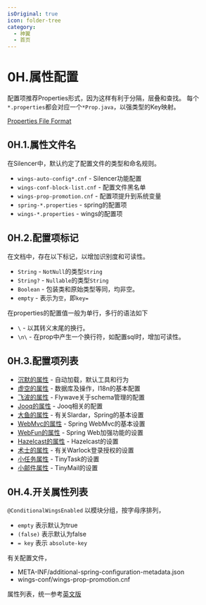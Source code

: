 ```yaml
---
isOriginal: true
icon: folder-tree
category:
  - 神翼
  - 首页
---
```


# 0H.属性配置

配置项推荐Properties形式，因为这样有利于分隔，层叠和查找。
每个`*.properties`都会对应一个`*Prop.java`，以强类型的Key映射。

[Properties File Format](https://docs.oracle.com/cd/E23095_01/Platform.93/ATGProgGuide/html/s0204propertiesfileformat01.html)

## 0H.1.属性文件名

在Silencer中，默认约定了配置文件的类型和命名规则。

* `wings-auto-config*.cnf` - Silencer功能配置
* `wings-conf-block-list.cnf` - 配置文件黑名单
* `wings-prop-promotion.cnf` - 配置项提升到系统变量
* `spring-*.properties` - spring的配置项
* `wings-*.properties` - wings的配置项

## 0H.2.配置项标记

在文档中，存在以下标记，以增加识别度和可读性。

* `String` - `NotNull`的类型`String`
* `String?` - `Nullable`的类型`String`
* `Boolean` - 包装类和原始类型等同，均非空。
* `empty` - 表示为`空`，即`key=`

在properties的配置值一般为单行，多行的语法如下

* `\` - 以其转义末尾的换行。
* `\n\` - 在prop中产生一个换行符，如配置sql时，增加可读性。

## 0H.3.配置项列表

* [沉默的属性](../1-silencer/1d-prop-silencer.md) - 自动加载，默认工具和行为
* [虚空的属性](../2-faceless/2i-prop-faceless.md) - 数据库及操作，I18n的基本配置
* [飞波的属性](../2-faceless/2j-prop-flywave.md) - Flywave关于schema管理的配置
* [Jooq的属性](../2-faceless/2k-prop-jooq.md) - Jooq相关的配置
* [大鱼的属性](../3-slardar/3i-prop-slardar.md) - 有关Slardar，Spring的基本设置
* [WebMvc的属性](../3-slardar/3j-prop-webmvc.md) - Spring WebMvc的基本设置
* [WebFun的属性](../3-slardar/3k-prop-function.md) - Spring Web加强功能的设置
* [Hazelcast的属性](../3-slardar/3l-prop-hazelcast.md) - Hazelcast的设置
* [术士的属性](../4-warlock/4d-prop-warlock.md) - 有关Warlock登录授权的设置
* [小任务属性](../8-radiant/8b-prop-tinytask.md) - TinyTask的设置
* [小邮件属性](../8-radiant/8d-prop-tinymail.md) - TinyMail的设置

## 0H.4.开关属性列表

`@ConditionalWingsEnabled` 以模块分组，按字母序排列，

* `empty` 表示默认为true
* `(false)` 表示默认为false
* `= key` 表示 `absolute-key`

有关配置文件，

* META-INF/additional-spring-configuration-metadata.json
* wings-conf/wings-prop-promotion.cnf

属性列表，统一参考[英文版](/0-wings/0h-prop-index.md)
